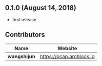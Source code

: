 ## 0.1.0 (August 14, 2018)
  - first release


## Contributors

| Name           | Website                    |
| -------------- | -------------------------- |
| **wangshijun** | <https://ocap.arcblock.io> |
